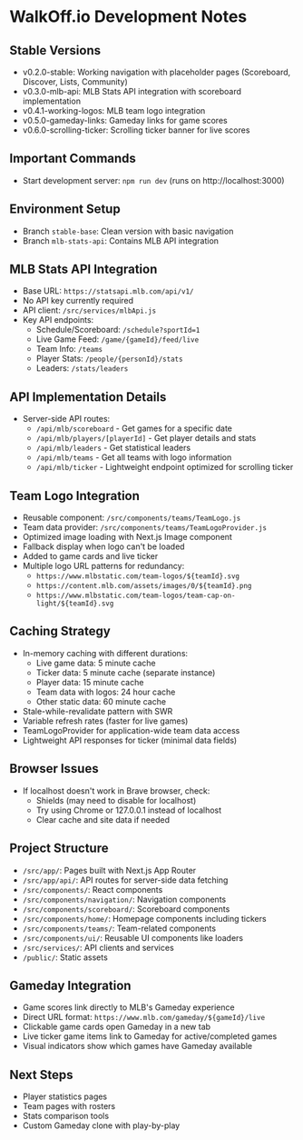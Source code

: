 # WalkOff.io Development Notes

## Stable Versions
- v0.2.0-stable: Working navigation with placeholder pages (Scoreboard, Discover, Lists, Community)
- v0.3.0-mlb-api: MLB Stats API integration with scoreboard implementation
- v0.4.1-working-logos: MLB team logo integration
- v0.5.0-gameday-links: Gameday links for game scores
- v0.6.0-scrolling-ticker: Scrolling ticker banner for live scores

## Important Commands
- Start development server: `npm run dev` (runs on http://localhost:3000)

## Environment Setup
- Branch `stable-base`: Clean version with basic navigation
- Branch `mlb-stats-api`: Contains MLB API integration 

## MLB Stats API Integration
- Base URL: `https://statsapi.mlb.com/api/v1/`
- No API key currently required
- API client: `/src/services/mlbApi.js`
- Key API endpoints:
  - Schedule/Scoreboard: `/schedule?sportId=1`
  - Live Game Feed: `/game/{gameId}/feed/live`
  - Team Info: `/teams`
  - Player Stats: `/people/{personId}/stats`
  - Leaders: `/stats/leaders`

## API Implementation Details
- Server-side API routes:
  - `/api/mlb/scoreboard` - Get games for a specific date
  - `/api/mlb/players/[playerId]` - Get player details and stats
  - `/api/mlb/leaders` - Get statistical leaders
  - `/api/mlb/teams` - Get all teams with logo information
  - `/api/mlb/ticker` - Lightweight endpoint optimized for scrolling ticker

## Team Logo Integration
- Reusable component: `/src/components/teams/TeamLogo.js`
- Team data provider: `/src/components/teams/TeamLogoProvider.js`
- Optimized image loading with Next.js Image component
- Fallback display when logo can't be loaded
- Added to game cards and live ticker
- Multiple logo URL patterns for redundancy:
  - `https://www.mlbstatic.com/team-logos/${teamId}.svg`
  - `https://content.mlb.com/assets/images/0/${teamId}.png`
  - `https://www.mlbstatic.com/team-logos/team-cap-on-light/${teamId}.svg`

## Caching Strategy
- In-memory caching with different durations:
  - Live game data: 5 minute cache
  - Ticker data: 5 minute cache (separate instance)
  - Player data: 15 minute cache
  - Team data with logos: 24 hour cache
  - Other static data: 60 minute cache
- Stale-while-revalidate pattern with SWR
- Variable refresh rates (faster for live games)
- TeamLogoProvider for application-wide team data access
- Lightweight API responses for ticker (minimal data fields)

## Browser Issues
- If localhost doesn't work in Brave browser, check:
  - Shields (may need to disable for localhost)
  - Try using Chrome or 127.0.0.1 instead of localhost
  - Clear cache and site data if needed

## Project Structure
- `/src/app/`: Pages built with Next.js App Router
- `/src/app/api/`: API routes for server-side data fetching
- `/src/components/`: React components
- `/src/components/navigation/`: Navigation components
- `/src/components/scoreboard/`: Scoreboard components
- `/src/components/home/`: Homepage components including tickers
- `/src/components/teams/`: Team-related components
- `/src/components/ui/`: Reusable UI components like loaders
- `/src/services/`: API clients and services
- `/public/`: Static assets

## Gameday Integration
- Game scores link directly to MLB's Gameday experience
- Direct URL format: `https://www.mlb.com/gameday/${gameId}/live`
- Clickable game cards open Gameday in a new tab
- Live ticker game items link to Gameday for active/completed games
- Visual indicators show which games have Gameday available

## Next Steps
- Player statistics pages
- Team pages with rosters
- Stats comparison tools
- Custom Gameday clone with play-by-play